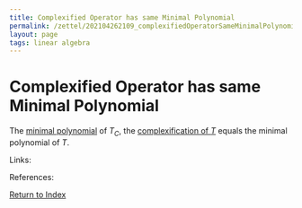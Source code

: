 ```yaml
---
title: Complexified Operator has same Minimal Polynomial
permalink: /zettel/202104262109_complexifiedOperatorSameMinimalPolynomial
layout: page
tags: linear algebra
---
```

# Complexified Operator has same Minimal Polynomial

The [minimal polynomial](202104241845_minimalPolynomialDefinition) of $T_C$, the [complexification of $T$](202104251532_complexificationOperator) 
equals the minimal polynomial of $T$.

Links: 

References: 

[Return to Index](index)